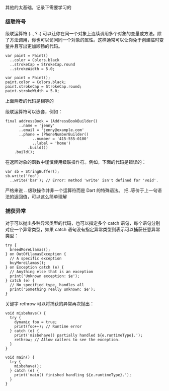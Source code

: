 其他的太基础，记录下需要学习的
### 级联符号
级联运算符 (.., ?..) 可以让你在同一个对象上连续调用多个对象的变量或方法。除了方法调用，你也可以访问同一个对象的属性。这样通常可以让你免于创建临时变量并且写出更加顺畅的代码。

```
var paint = Paint()
  ..color = Colors.black
  ..strokeCap = StrokeCap.round
  ..strokeWidth = 5.0;
  
var paint = Paint();
paint.color = Colors.black;
paint.strokeCap = StrokeCap.round;
paint.strokeWidth = 5.0;
```
上面两者的代码是相等的

级联运算符可以嵌套，例如：
```
final addressBook = (AddressBookBuilder()
      ..name = 'jenny'
      ..email = 'jenny@example.com'
      ..phone = (PhoneNumberBuilder()
            ..number = '415-555-0100'
            ..label = 'home')
          .build())
    .build();
```
在返回对象的函数中谨慎使用级联操作符。例如，下面的代码是错误的：
```
var sb = StringBuffer();
sb.write('foo')
  ..write('bar'); // Error: method 'write' isn't defined for 'void'.
```
严格来说 .. 级联操作并非一个运算符而是 Dart 的特殊语法。
把..等价于上一句语法的返回值，可以这么简单理解

### 捕获异常
对于可以抛出多种异常类型的代码，也可以指定多个 catch 语句，每个语句分别对应一个异常类型，如果 catch 语句没有指定异常类型则表示可以捕获任意异常类型：
```
try {
  breedMoreLlamas();
} on OutOfLlamasException {
  // A specific exception
  buyMoreLlamas();
} on Exception catch (e) {
  // Anything else that is an exception
  print('Unknown exception: $e');
} catch (e) {
  // No specified type, handles all
  print('Something really unknown: $e');
}
```
关键字 rethrow 可以将捕获的异常再次抛出：
```
void misbehave() {
  try {
    dynamic foo = true;
    print(foo++); // Runtime error
  } catch (e) {
    print('misbehave() partially handled ${e.runtimeType}.');
    rethrow; // Allow callers to see the exception.
  }
}

void main() {
  try {
    misbehave();
  } catch (e) {
    print('main() finished handling ${e.runtimeType}.');
  }
}
```
